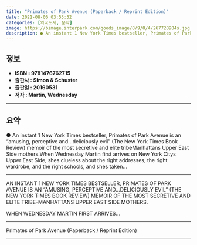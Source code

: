 ```yaml
---
title: "Primates of Park Avenue (Paperback / Reprint Edition)"
date: 2021-08-06 03:53:52
categories: [외국도서, 문학]
image: https://bimage.interpark.com/goods_image/8/9/0/4/267728904s.jpg
description: ● An instant 1 New York Times bestseller, Primates of Park Avenue is an “amusing, perceptive and…deliciously evil” (The New York Times Book Review) memoir of t
---
```


## **정보**

- **ISBN : 9781476762715**
- **출판사 : Simon & Schuster**
- **출판일 : 20160531**
- **저자 : Martin, Wednesday**

------



## **요약**

●  An instant 1 New York Times bestseller, Primates of Park Avenue is an “amusing, perceptive and…deliciously evil” (The New York Times Book Review) memoir of the most secretive and elite tribeManhattans Upper East Side mothers.When Wednesday Martin first arrives on New York Citys Upper East Side, shes clueless about the right addresses, the right wardrobe, and the right schools, and shes taken...

------

AN INSTANT 1 NEW YORK TIMES BESTSELLER, PRIMATES OF PARK AVENUE IS AN “AMUSING, PERCEPTIVE AND…DELICIOUSLY EVIL” (THE NEW YORK TIMES BOOK REVIEW) MEMOIR OF THE MOST SECRETIVE AND ELITE TRIBE-MANHATTANS UPPER EAST SIDE MOTHERS.

WHEN WEDNESDAY MARTIN FIRST ARRIVES... 

------


Primates of Park Avenue (Paperback / Reprint Edition) 

------



